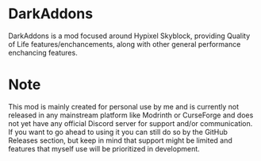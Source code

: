 # DarkAddons

DarkAddons is a mod focused around Hypixel Skyblock, providing Quality of Life features/enchancements, along with other general performance enchancing features.

# Note

This mod is mainly created for personal use by me and is currently not released in any mainstream platform like Modrinth or CurseForge and does not yet have any official Discord server for support and/or communication. If you want to go ahead to using it you can still do so by the GitHub Releases section, but keep in mind that support might be limited and features that myself use will be prioritized in development.

